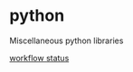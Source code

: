 # python
Miscellaneous python libraries

[workflow status](https://github.com/jambolo/python/actions/workflows/python-package.yml/badge.svg)

